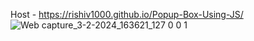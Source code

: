 Host - https://rishiv1000.github.io/Popup-Box-Using-JS/
![Web capture_3-2-2024_163621_127 0 0 1](https://github.com/Rishiv1000/Popup-Box-Using-JS/assets/114014651/7c82a1a4-4c35-4a7a-ad75-26fe3d93661d)
